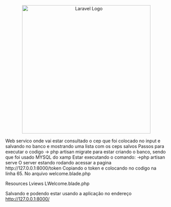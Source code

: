 <p align="center"><a href="https://laravel.com" target="_blank"><img src="https://raw.githubusercontent.com/laravel/art/master/logo-lockup/5%20SVG/2%20CMYK/1%20Full%20Color/laravel-logolockup-cmyk-red.svg" width="400" alt="Laravel Logo"></a></p>

<p>
Web servico onde vai estar consultado o cep que foi colocado no input e salvando no banco e mostrando uma lista com os ceps salvos 
Passos para executar o codigo ->
php artisan migrate
para estar criando o banco, sendo que foi usado MYSQL do xamp Estar executando o comando:
->php artisan serve 
O server estando rodando acessar a pagina http://127.0.0.1:8000/token 
Copiando o token e colocando no codigo na linha 65.
No arquivo welcome.blade.php

Resources
    Lviews
        LWelcome.blade.php

Salvando e podendo estar usando a aplicação no endereço http://127.0.0.1:8000/

</p>

